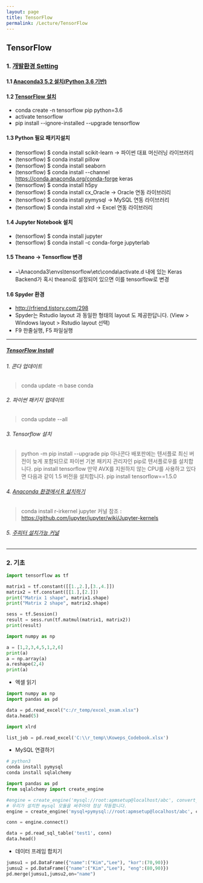 ```yaml
---
layout: page
title: TensorFlow
permalink: /Lecture/TensorFlow
---
```


## TensorFlow
### 1. [개발환경 Setting](https://tensorflow.blog/윈도우즈에-아나콘다-텐서플로우-설치하기/) 
#### 1.1 [Anaconda3 5.2 설치(Python 3.6 기반)](https://www.anaconda.com/download/#windows)
#### 1.2 [TensorFlow 설치](https://www.tensorflow.org/install/install_windows)
* conda create -n tensorflow pip python=3.6
* activate tensorflow
* pip install --ignore-installed --upgrade tensorflow 
#### 1.3 Python 필요 패키지설치
* (tensorflow) $ conda install scikit-learn → 파이썬 대표 머신러닝 라이브러리
* (tensorflow) $ conda install pillow
* (tensorflow) $ conda install seaborn
* (tensorflow) $ conda install --channel https://conda.anaconda.org/conda-forge keras
* (tensorflow) $ conda install h5py
* (tensorflow) $ conda install cx_Oracle → Oracle 연동 라이브러리
* (tensorflow) $ conda install pymysql   → MySQL 연동 라이브러리
* (tensorflow) $ conda install xlrd      → Excel 연동 라이브러리

#### 1.4 Jupyter Notebook 설치
* (tensorflow) $ conda install jupyter
* (tensorflow) $ conda install -c conda-forge jupyterlab

#### 1.5 Theano -> Tensorflow 변경
* ~\Anaconda3\envs\tensorflow\etc\conda\activate.d 내에 있는 Keras Backend가 혹시
theano로 설정되어 있으면 이를 tensorflow로 변경
#### 1.6 Spyder 환경
* http://rfriend.tistory.com/298
* Spyder는 Rstudio layout 과 동일한 형태의 layout 도 제공한답니다. (View > Windows layout > Rstudio layout 선택)
* F9 한줄실행, F5 파일실행

---

##### [TensorFlow Install](https://tensorflow.blog/윈도우즈에-아나콘다-텐서플로우-설치하기/)

###### 1. 콘다 업데이트

> conda update -n base conda

###### 2. 파이썬 패키지 업데이트

> conda update --all

###### 3. Tensorflow 설치

> python -m pip install --upgrade pip
> 아나콘다 배포판에는 텐서플로 최신 버전이 늦게 포함되므로 파이썬 기본 패키지 관리자인 pip로 텐서플로우를 설치합니다.
> pip install tensorflow
> 만약 AVX를 지원하지 않는 CPU를 사용하고 있다면 다음과 같이 1.5 버전을 설치합니다.
> pip install tensorflow==1.5.0

###### 4. [Anaconda 환경에서 R 설치하기](http://yahwang.tk/posts/27)

> conda install r-irkernel
> jupyter 커널 참조 : https://github.com/jupyter/jupyter/wiki/Jupyter-kernels

###### 5. [주피터 설치가능 커널](https://github.com/jupyter/jupyter/wiki/Jupyter-kernels)
---

### 2. 기초
```python
import tensorflow as tf

matrix1 = tf.constant([[1.,2.],[3.,4.]])
matrix2 = tf.constant([[1.],[2.]])
print("Matrix 1 shape", matrix1.shape)
print("Matrix 2 shape", matrix2.shape)

sess = tf.Session()
result = sess.run(tf.matmul(matrix1, matrix2))
print(result)
```

```python
import numpy as np

a = [1,2,3,4,5,1,2,6]
print(a)
a = np.array(a)   
a.reshape(2,4)
print(a)
```
* 엑셀 읽기

```python
import numpy as np
import pandas as pd

data = pd.read_excel("c:/r_temp/excel_exam.xlsx")
data.head(5)

import xlrd

list_job = pd.read_excel('C:\\r_temp\\Koweps_Codebook.xlsx')
```

* MySQL 연결하기

```python
# python3
conda install pymysql
conda install sqlalchemy

import pandas as pd
from sqlalchemy import create_engine

#engine = create_engine('mysql://root:apmsetup@localhost/abc', convert_unicode=True)
# 우리가 설치한 mysql 모듈을 써주어야 정상 작동합니다.
engine = create_engine('mysql+pymysql://root:apmsetup@localhost/abc', convert_unicode=True)

conn = engine.connect()

data = pd.read_sql_table('test1', conn)
data.head()
```

* 데이터 프레임 합치기

```python
jumsu1 = pd.DataFrame({"name":("Kim","Lee"), "kor":(70,90)})
jumsu2 = pd.DataFrame({"name":("Kim","Lee"), "eng":(80,90)})
pd.merge(jumsu1,jumsu2,on="name")
```
